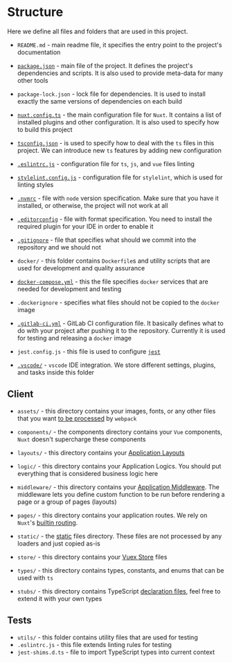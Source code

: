 # Structure

Here we define all files and folders that are used in this project.

- `README.md` - main readme file, it specifies the entry
  point to the project's documentation

- [`package.json`](https://docs.npmjs.com/files/package.json) - main file
  of the project. It defines the project's dependencies and scripts.
  It is also used to provide meta-data for many other tools

- `package-lock.json` - lock file
  for dependencies. It is used to install exactly the same
  versions of dependencies on each build

- [`nuxt.config.ts`](https://nuxtjs.org/guide/configuration/) - the main
  configuration file for `Nuxt`. It contains a list of installed
  plugins and other configuration. It is also used to specify how to
  build this project

- [`tsconfig.json`][tsconfigjson] - is used to specify
  how to deal with the `ts` files in this project.
  We can introduce new `ts` features by adding new configuration

- [`.eslintrc.js`](https://eslint.org/docs/user-guide/configuring) - 
  configuration file for `ts`, `js`, and `vue` files linting

- [`stylelint.config.js`](https://stylelint.io/user-guide/configuration/) -
  configuration file for `stylelint`, which is used for linting styles

- [`.nvmrc`](https://github.com/creationix/nvm) - file with `node` version
  specification. Make sure that you have it installed,
  or otherwise, the project will not work at all

- [`.editorconfig`](http://editorconfig.org/) - file with format specification.
  You need to install the required plugin for your IDE in order to enable it

- [`.gitignore`](https://git-scm.com/docs/gitignore) - file that specifies
  what should we commit into the repository and we should not

- `docker/` - this folder contains `Dockerfile`s and utility scripts
  that are used for development and quality assurance

- [`docker-compose.yml`](https://docs.docker.com/compose/compose-file/) - this
  the file specifies `docker` services
  that are needed for development and testing

- `.dockerignore` - specifies what files should not be
  copied to the `docker` image

- [`.gitlab-ci.yml`](https://docs.gitlab.com/ee/ci/yaml/) - GitLab CI
  configuration file. It basically defines what to do with your project
  after pushing it to the repository. Currently it is used for testing
  and releasing a `docker` image

- `jest.config.js` - this file is used 
  to configure [`jest`](https://jestjs.io/)

- [`.vscode/`][vscode] - `vscode` IDE integration.
  We store different settings, plugins, and tasks inside this folder

## Client

- `assets/` - this directory contains your images, fonts,
  or any other files that you want
  [to be processed](https://nuxtjs.org/guide/assets#webpacked) by `webpack`

- `components/` - the components directory contains your `Vue` components,
  `Nuxt` doesn't supercharge these components

- `layouts/` - this directory contains
  your [Application Layouts](https://nuxtjs.org/guide/views#layouts)

- `logic/` - this directory contains your Application Logics.
  You should put everything that is considered business logic here

- `middleware/` - this directory contains your
  [Application Middleware](https://nuxtjs.org/guide/routing#middleware).
  The middleware lets you define custom function to be run
  before rendering a page or a group of pages (layouts)

- `pages/` - this directory contains your application routes.
  We rely on `Nuxt`'s [builtin routing](https://nuxtjs.org/guide/routing/).

- `static/` - the [static](https://nuxtjs.org/guide/assets/#static)
  files directory. These files are not processed by any loaders and
  just copied as-is

- `store/` - this directory contains your
  [Vuex Store](https://nuxtjs.org/guide/vuex-store) files

- `types/` - this directory contains types, constants,
  and enums that can be used with `ts`

- `stubs/` - this directory contains TypeScript 
  [declaration files][declaration-files],
  feel free to extend it with your own types

## Tests

- `utils/` - this folder contains utility files that are used for testing
- `.eslintrc.js` - this file extends linting rules for testing
- `jest-shims.d.ts` - file to import TypeScript types into current context

[tsconfigjson]: https://www.typescriptlang.org/docs/handbook/tsconfig-json.html
[vscode]: https://code.visualstudio.com/docs/getstarted/settings
[declaration-files]: https://www.typescriptlang.org/docs/handbook/declaration-files/introduction.html
